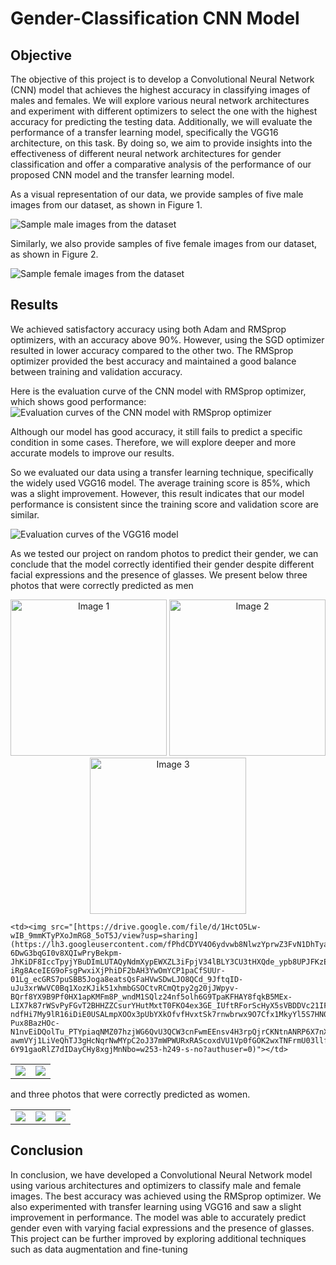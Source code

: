 # Gender-Classification CNN Model

## Objective
The objective of this project is to develop a Convolutional Neural Network (CNN) model that achieves the highest accuracy in classifying images of males and females. We will explore various neural network architectures and experiment with different optimizers to select the one with the highest accuracy for predicting the testing data. Additionally, we will evaluate the performance of a transfer learning model, specifically the VGG16 architecture, on this task. By doing so, we aim to provide insights into the effectiveness of different neural network architectures for gender classification and offer a comparative analysis of the performance of our proposed CNN model and the transfer learning model.


As a visual representation of our data, we provide samples of five male images from our dataset, as shown in Figure 1.

![Sample male images from the dataset](<https://lh3.googleusercontent.com/rXcBUdqpHSutju9AaM5jqMpWwOWp6POHbysF0IpBHJG3k5tFqwOLyZ1GrDLyuTabdhtnw_c_fkdAhRRaFX5tiMhyii9t8hW9ayVC1YzkNy24hhAPwNzqyOAF_VmtEdHaZeS-sC23MlGolFl59G8ekRdxO2ZOHK9uMTDjIq_0X_IfhocPTQkOPKS3C7uOiiKqxanoGGpv45OdULYsgMPUvH-0D9nFj-OE6JSXe6th4gq9vTykyAAQh7Gge81JgveTN89g-Cm2u1kH_IG3XTropj32CvDNscd8v2BKHhVL_h61cGYu1Dops79JB_XG8slKtcOKDhbxc8UnTCwbLywmEG5HyCkCmF4dhdUU0J5YMpu-TmyCFFnNErYUJfXa_WHgYVIfoYLsbvinB-Vxdcim3BCOYexLyTleE0Zy8lTFRPJdrWwTc-Qq2JmhO8MD0sXtK_Rz7qMgq_pnv1UAO1ZSLM30ktfzEMvC7BDXyOhy9UZJPWTtRO1oDDgGm3HezjLMVZOq6FOOxLx9X7W920_EXW4MNcJO15q2TYXLPSSy64k3zQ8EniIbOPhzlNfcKZwnDrtLA3oRzh4xDcOa7A8xNRe_szGvUzhI5AnbAqEmpohdKPAsNjkAdZTWs15oz6LkbDNQK1ujE9NzXQmHOFOQLvWd3yK7KrRMh79nI3xAr9pJR5tFhpY7bI2Br0UByFAjejubyQ1G2XefdFQWnGea2TxemHKSqwuFXKp2MKSO5pHoxJCsnN_gW8pT2gIYq_wOTaQ-F_KO7Spfsfdh3r9mv5FprWw4TGxDkef6l3CN8Ro6RrtqSYHhtQKeD_AOE80hdxf3UH_q8f-ffxIcxepK0Lv25wA7K2nZdxWAptV6vx3rzm629qHdvFwPX_oHeJMJkRwyaPV92i4Epyy6hZcbQl7ucEDJtkHJUCepor7kZSFyWfRTYudqAPM6bqsYh9psQhC9n5fa3Es70kIdfA8=w859-h222-s-no?authuser=0>)


Similarly, we also provide samples of five female images from our dataset, as shown in Figure 2.

![Sample female images from the dataset](<https://lh3.googleusercontent.com/Who5UoOx4skSs874RbL_upbTDjl78YzlbrtQzgXYTox6srXtAYB4HkoSJcLQSPj8C__2aLT15boVJTv8a165szrXo3uXluLUGGNv3VMYeFPAE4aYd35GeRkHViI01L7M7FnjO208CV2-6crF5m_6QJPj2iEydjBQ271ZamdtXcn70BWs0BilEYnFLxX28eiMPOjTIy9m9tzD7ea8E3baczczx65CAYBmbdYG2pgTPmu9WLcvY6X06FJNXDp2mYRZeNU7Xy1CufN2o1CXBqc0IrUp7iD2RUNL9GuA52BC61DZCN6c2FtR6jswKSa1HgPhHA2PlkIsmHSHSekn_kID65tP7wJ5X8hYOUE1PcN3DyXlB7UJQ4GIeK7-rKuyizQxZsaeJPZ8TswpA5pKPmEqP53dlPNZGk4a2i8NmaHKtth8zW4D-Y7yucS04uqKpNQ2vwsfVqiTV-H1sKJYYAoUWdCsBRi66PrBkndCu0gaDZ5ngAfZoQll70z0yLSlk-jKIrMz7FhL9rnwqdgsu7OmGuddvuGoOFgkpqGzoQ5zBSP_xP7yo1aR30u_LAxSx68UESZHXpCVuJ_VLfS5k2Pakl0Qtw4uAZrL_aBkYxduCfdVNusUc1Lo-amAXfnhntBWEksnC3wTnng_HuDX4Rec_I-pTmrdcH2f_wIhRXWE1NnQJXCKgbaKxtbAxRsRoUKElsOur9wWxU07g1t3LAZV7D7Cxziuq1JGkN_BjtL_BjEAF4_fbBTx70WyQVhce8qIypFWd1JMpDDxdTpDmVJPY7gOeGVHRBDcjzcf-5rKarnBlnrdP6kO7vDgQm1qlQt5JaNSGaOAqLFUNB5hLN8-eAgn4GbiHl8PYb9Tpxj6WaKfeMXteaMPaVkTRFCRXFn2zPSR8T_5EmA_v8pNVYpAQcO4EHoQlF9H449aRJu6Ps9cASL9BGolATeUKCifIfITlBm9aWuTJIcvSR85qPg=w853-h197-s-no?authuser=0>)




## Results
We achieved satisfactory accuracy using both Adam and RMSprop optimizers, with an accuracy above 90%. However, using the SGD optimizer resulted in lower accuracy compared to the other two. The RMSprop optimizer provided the best accuracy and maintained a good balance between training and validation accuracy.

Here is the evaluation curve of the CNN model with RMSprop optimizer, which shows good performance:
![Evaluation curves of the CNN model with RMSprop optimizer](<https://lh3.googleusercontent.com/pYfICR7XDxwNlX7e6YUF85VvHVb172WsNs9uM3-PEnUTLwZ1whQLqjRAzNTMeywYHE0VoY-blOGWiQnW_NlILGgJKTTAQHKjQyX1I9s0tlbJ-lng1pDCPGLAsMIPhkbTQ4YDnDkFXg2sOUR25isiLaJzWNJrtwnkECoLaXxrB19b_3fo0E38c0-CzM66pEnZ7grSb-0tfXhboXbt2vhU8yAUUPeBsMUT2LU2laLv9saCHXOoHcVaQAlmplePnWBb_s9yX4mF3mer6emphI2Da79NBN9TVpdaLG0O-B67pcwDTcekIWAXzCKZzdkFC_2VQxqVdF7eGjavUwpRqqPIf_OoNzQUCOTCywhYTdoi3QuuGPccTX2OLASpGMLz9ICdSFd_OSE_R0rcy2hh0072BqkvzIOmdlYJ5NUH4Rc0r-adHf_n-NdYbs7EpV9890riwYPqY7EIAT3TSmx8zLxCUa2nZ3jCLRxLMqETpCim2Z5JObCCSpUPec5MIbfR5I9NpMfMHAl9u5WGR8Pv9jfESYGtK_R8cJEtja5zYFEPJBbb6JN7cEK5oIOEb_oG-GW4GvZJSLvS2rKgNQcU4BNWp5_etkrJem9xtRAza9cNmmK-4dxJxW1iOJHyp_WEveByaCBqUmJ05ds7N_n66g19P1obFGcv23ta2AD8TpTuiC9SL6BgAJSVUQ80jaY2SahjnWPH7XT2M9yrfC9659BrMLzLHjXso7DJIONNPyVozbA9C4aC0VOMnXZtEN6SFyU-NCmm4rXVOiDNRdYRfQsEqo6sDoaJL0oxpZAkzkVA1rbKGR_EiUM_GlcwNMMZAXYLWh5XjhLG3vHnslof8_vwV80uOW4MlEB4ug-NciVpOu-7htRUjb1kTkTaJOIG85NXu8gGqSF8QRqexkstp-3bqNRrTURVnsN4aEFjP_xvCyV8JsgXWmfdR4aQQBbem73NaHYPi5YD9Eo9CPScQvM=w1178-h321-s-no?authuser=0>)


Although our model has good accuracy, it still fails to predict a specific condition in some cases. Therefore, we will explore deeper and more accurate models to improve our results.

So we evaluated our data using a transfer learning technique, specifically the widely used VGG16 model. The average training score is 85%, which was a slight improvement. However, this result indicates that our model performance is consistent since the training score and validation score are similar.

![Evaluation curves of the VGG16 model](<https://lh3.googleusercontent.com/IVKk3fXxCjsny7dYbHHmm_xe3Zz-iSQyj4uj-zrZkeB4YoOGkclNXLDtchVfVeeLKEbLeKxQPusbvZLjewOGM1PgfOVDrYiyPGmPIecjw9UpOYXyMOqusM28we9Bz2iVsGo0skk3c0IEsLnoj84j02aMR2d7hTWMxtC4CaOZH9b-EUVQeSW4pN3dm68ZSA-DR5sugbljWtoGRHexm2igBIcpIPW_T52dA_3R_C09veNorANLZosoxlKNHTDHgz78L4xF1thU_d1QM3SKsO9dlehr8kcJ9BLdSDpYRAI5XgZdUng_XYB67DGE_XvgZAyq37wo5pLOrCmpcaMzPGJm_4FfPst66TzHkFLo0p5nVuShemaNP4_E7KYJK65ZDzKsp6z_LyejxQKnzQGIutmYTmX5oJL5v0z8XknZe3bMtBNalQYnI2gQozInAaNUluV68W05Nz_rYoEotXdK9PJfPs2yck1KLx1cnhGqd_V-XkaGUfadQJyAWUXwya_c3Y6Rulc9SXvDFHNtgRoedmifNs9rZlROlJw2LgcOoEMBYeaqwjHCdcbv_QkDLf0d86NGBEIL2m17rlUpUOiJgxUH6NCafzHgSEsCd-cprnr86EN6ywoYKhZXewXe-Zp0vpnjyt-XCCTDXw3W_BwA5FtKQ23ZWpDKkOXtzO98nLPaI6N_AlVz41ylDLiOiju9_GJiS9WoIAvupvfAXilJcVt0kVrQTRb1dzMsroBPWqaLmqVlWxcDGonsDFdm9Cb9Pmnevqhvhr8iopAFL676w39IEFt8kZFYEtvWHpfQPPhLii_DEwpbtstm5Qnu9V3dxtZk5DRRKv6Nv8Il7-D13jRJQEiuvQAZKvrXrUOnU2-lV6l9TJul3SJVXyiWIyhOQA-pAfKyNPlEr2tWXtDjJOOBoT-T1Nioqobq9PweFBwkcptkrVK5jGYXV9dBm1P6Bl4cyGPMLIqExzbeotUbgLs=w1170-h333-s-no?authuser=0>)

As we tested our project on random photos to predict their gender, we can conclude that the model correctly identified their gender despite different facial expressions and the presence of glasses. 
We present below three photos that were correctly predicted as men 

<p align="center">
  <img src="https://lh3.googleusercontent.com/PZAQToXBAaDUfs7h8mwTv8Q47IFJhHCWp42qHsjvVpWaCDQaPx99JxG8fHduo_IA_8kBv_cLpUHosTGkrLcOSpzmumWwUIbMGN-WRIx36A9ZH2hFPMCbjs0SYxNEvMeduCaHrApLJzoSn4XRddflTdYaEW94fmIwjiPmt4--QYJiF4egjuQY6AoLDOTDoS0qZdCAKQSXrsgtZ1eEVEvIO2MeZxc7mt8Epko7-5yUWmqBrGgt-h2wdgkBBVw59QlT9OahINMM16tJmcIaw8cM__5bJkGYynv_cJlvHx_TYkvdwbaqo4yEKC9r2pPRLqMSKMaRr7Q8QsWm7Z5IeztVarsVUssAdZGzs0EbP4e55_5ZApnWGUVNsdGfGHLqQCMxCZzcJC7CWPg8fJbQ3S2og89VreIwb_LGGLw10tjkufqjLwCLlCyr7sr76UGmoIjN4k15kIXzkGI_f8y7qzixHbwPGXNniipqbx0qx_qjpTNCbubp28bNzkVdaXQa0YpzYQ7uGUJvwWnZkxag0eXb5rmSpwcrUJRHHm4M68nhemioxgEPNQ-GFKdNoW5zNmCyPpMwgVf0zX2xa_DmPvhdqsELL2RA2S_xewTNhDbAW1S3DvdqKh6qdvHGpXPi2rbdFlTTHVwc-dkT6_-5WTCbhfQ0yOZrdcYY1LPdQzIkhG49ytdED6UAFRBwPX1KfwxUiwMteTZNa27Y9vxOZYec6S2gVcEm6Raj26LYr5NfkzX43YI1fclgvfh7YlvMAs0L6NtRmJiSLt6EHsnqBFtqI92_rUrNYvSPp5_vEjY6auGvDyTVKme_MaYrdPIEUjajjCCfirXJ0UO4kQzAIbXpRLQ0WMoJZGJW8P6cdxjYIOXAyJEmkDbMz-QX_Xijo0Si7CpiROfwCG3Fdk4Tor3ArrMP6Jwxsr2oOvMJNBBEu44Bv_I6pbJ8PRKDFobfJnV0MSUaiUeY8QS7ryo58yw=w250-h252-s-no?authuser=0)"" width="250" height="250" alt="Image 1">
  <img src="https://lh3.googleusercontent.com/fPhdCDYV4O6ydvwb8NlwzYprwZ3FvN1DhTyaa6787DMJZmeN4javymjzapCEapvcfXLQn9wsgmsVKlhTCkt9fs_gtS8uTwohTNH0AdhD3Mmuskwj1ukzHc7T7_QEJsGuxriT0xkLba8dj4YI09HhXMLpcYnVBWj2QI-6DwG3bqGI0v8XQIwPryBekpm-JhKiDF8IccTpyjYBuDImLUTAQyNdmXypEWXZL3iFpjV34lBLY3CU3tHXQde_ypb8UPJFKzEkXaxvoF2G4Wnbl7E8f3aFD5qGvox1jbsoerGVxgVYO4liBY6wo0i5d8sgW5jSUnb_1ARIN-iRg8AceIEG9oFsgPwxiXjPhiDF2bAH3YwOmYCP1paCfSUUr-01Lg_ecGRS7puSBB5Joga8eatsQsFaHVwSDwLJO8QCd_9JftqID-uJu3xrWwVC0Bq1XozKJik51xhmbGSOCtvRCmQtpy2g20jJWpyv-BQrf8YX9B9Pf0HX1apKMFm8P_wndM1SQlz24nf5olh6G9TpaKFHAY8fqkB5MEx-LIX7k87rWSvPyFGvT2BHHZZCsurYHutMxtT0FKO4ex3GE_IUftRForScHyX5sVBDDVc21IFfwuzj5FpcdIfamB8mT5QyVJdM8-ndfHi7My9lR16iDiE0USALmpXOOx3pUbYXkOfvfHvxtSk7rnwbrwx9O7Cfx1MkyYl5S7HN0YQ-Pux8BazHOc-N1nvEiDQolTu_PTYpiaqNMZ07hzjWG6QvU3QCW3cnFwmEEnsv4H3rpQjrCKNtnANRP6X7nXHBPJJCKpMPAhmCgvqPRhwYqplhXnfxFnjD98rdEeqabyD3lLL1FSUXSFs5ocW3wo9ld-awmVYj1LiVeQhTJ3gHcNqrNwMYpC2oJ37mWPWURxRAScoxdVU1Vp0fGOK2wxTNFrmU03llfNyS_oFycUfyEv-6Y91gaoRlZ7dIDayCHy8xgjMnNbo=w253-h249-s-no?authuser=0" width="250" height="250" alt="Image 2">
  <img src="https://lh3.googleusercontent.com/aV_wizcHYMG7oBMIv2DZaBXCebdFBZdmfQ0HtPjEMSjbe_wQndvQMNglk9_PaImZ4eG_lw0gQRK9Rku1XdrNBORxPfLSFimfEIiNbFmCbjGay72ZpBsGLhzPKyziqs1PpgDiSYNAw2FMkfNmsD_kmTuJbAd_ymKB6Fs8fvIwQRyu8fwVytvhwzELkGHUHFxxw131MszN2KRuob_cF79geYr2z7A4tMhqu7TwZaDu1DmB-Lq-f_ECgyorgPE7YKWkXSEh3FjcW64RV7vnI_v_JZeOhZdX_kgWHrqIBSrqmFh4VniAYe-LjGiyRPUggVQHTweVng-HjIPq80LFxALZCEqSh7UB8zLuA4G0r1JB6m_CPsQLYx3NH5OgkFx7fBhLz5UtahfnuoIO2vDcO8WSOFPAQVQpsq8Ojv43WCCMBGcsZwZ2auO0U_elWZgGEcVE_4WmDxVnUmyzL5kThV9htOhUfrLDQcYFcZoRsX_I5CpDFOv6K6s_uAF75mpDZ6srzK6nF_y7krg78SGEfmtV9DR9RBL5d2hYXFYJNZfifO54RHRI4j21h8BBctaN5X0x88ThoX5x4ftoIXD27fXAngK_fgENTaE0EUWaq6rq3kIa99unJeHEoEKNA4cMu_xgLlTKeSC1SUGQUM8Fy5EU14-2uo9FWCNEV4q_2DATHTk0_MfuZethgHP0YWrScQ_P2IuN3pqkmcCmPU9WGflkUDM0Q80PU62LsagE658lSz4CRSg6mVxLWS1XNlYeHfclJe0pG4yv5_8SwrhmYTcmJPPQaUtKBue6uOlMoNQjzBPGDCj2YoKhlPOS1lTnd4kRHpnBpP8QVXV7e3gQep8I3tTPa_JobcHhJh15gmEHAK7sn0CeQRiX6F8VQycqrfaKOJCEuv1UJjDCXx_mkDipJMMGoJr51z9G47w5apdDX3TvPbcmZo0pwyQgwEgdT1pvJkk41cMn27OHRYNCDl4=w254-h252-s-no?authuser=0" width="250" height="250" alt="Image 3">
</p>


<table>
  <tr>
    <td><img src="[https://drive.google.com/file/d/1HQL-IA0RlbypVuhR4vRbyNZxrdpHZTwL/view?usp=sharing](https://lh3.googleusercontent.com/PZAQToXBAaDUfs7h8mwTv8Q47IFJhHCWp42qHsjvVpWaCDQaPx99JxG8fHduo_IA_8kBv_cLpUHosTGkrLcOSpzmumWwUIbMGN-WRIx36A9ZH2hFPMCbjs0SYxNEvMeduCaHrApLJzoSn4XRddflTdYaEW94fmIwjiPmt4--QYJiF4egjuQY6AoLDOTDoS0qZdCAKQSXrsgtZ1eEVEvIO2MeZxc7mt8Epko7-5yUWmqBrGgt-h2wdgkBBVw59QlT9OahINMM16tJmcIaw8cM__5bJkGYynv_cJlvHx_TYkvdwbaqo4yEKC9r2pPRLqMSKMaRr7Q8QsWm7Z5IeztVarsVUssAdZGzs0EbP4e55_5ZApnWGUVNsdGfGHLqQCMxCZzcJC7CWPg8fJbQ3S2og89VreIwb_LGGLw10tjkufqjLwCLlCyr7sr76UGmoIjN4k15kIXzkGI_f8y7qzixHbwPGXNniipqbx0qx_qjpTNCbubp28bNzkVdaXQa0YpzYQ7uGUJvwWnZkxag0eXb5rmSpwcrUJRHHm4M68nhemioxgEPNQ-GFKdNoW5zNmCyPpMwgVf0zX2xa_DmPvhdqsELL2RA2S_xewTNhDbAW1S3DvdqKh6qdvHGpXPi2rbdFlTTHVwc-dkT6_-5WTCbhfQ0yOZrdcYY1LPdQzIkhG49ytdED6UAFRBwPX1KfwxUiwMteTZNa27Y9vxOZYec6S2gVcEm6Raj26LYr5NfkzX43YI1fclgvfh7YlvMAs0L6NtRmJiSLt6EHsnqBFtqI92_rUrNYvSPp5_vEjY6auGvDyTVKme_MaYrdPIEUjajjCCfirXJ0UO4kQzAIbXpRLQ0WMoJZGJW8P6cdxjYIOXAyJEmkDbMz-QX_Xijo0Si7CpiROfwCG3Fdk4Tor3ArrMP6Jwxsr2oOvMJNBBEu44Bv_I6pbJ8PRKDFobfJnV0MSUaiUeY8QS7ryo58yw=w250-h252-s-no?authuser=0)"></td>
    
    <td><img src="[https://drive.google.com/file/d/1HctO5Lw-wIB_9mmKTyPXoJmRG8_5oT5J/view?usp=sharing](https://lh3.googleusercontent.com/fPhdCDYV4O6ydvwb8NlwzYprwZ3FvN1DhTyaa6787DMJZmeN4javymjzapCEapvcfXLQn9wsgmsVKlhTCkt9fs_gtS8uTwohTNH0AdhD3Mmuskwj1ukzHc7T7_QEJsGuxriT0xkLba8dj4YI09HhXMLpcYnVBWj2QI-6DwG3bqGI0v8XQIwPryBekpm-JhKiDF8IccTpyjYBuDImLUTAQyNdmXypEWXZL3iFpjV34lBLY3CU3tHXQde_ypb8UPJFKzEkXaxvoF2G4Wnbl7E8f3aFD5qGvox1jbsoerGVxgVYO4liBY6wo0i5d8sgW5jSUnb_1ARIN-iRg8AceIEG9oFsgPwxiXjPhiDF2bAH3YwOmYCP1paCfSUUr-01Lg_ecGRS7puSBB5Joga8eatsQsFaHVwSDwLJO8QCd_9JftqID-uJu3xrWwVC0Bq1XozKJik51xhmbGSOCtvRCmQtpy2g20jJWpyv-BQrf8YX9B9Pf0HX1apKMFm8P_wndM1SQlz24nf5olh6G9TpaKFHAY8fqkB5MEx-LIX7k87rWSvPyFGvT2BHHZZCsurYHutMxtT0FKO4ex3GE_IUftRForScHyX5sVBDDVc21IFfwuzj5FpcdIfamB8mT5QyVJdM8-ndfHi7My9lR16iDiE0USALmpXOOx3pUbYXkOfvfHvxtSk7rnwbrwx9O7Cfx1MkyYl5S7HN0YQ-Pux8BazHOc-N1nvEiDQolTu_PTYpiaqNMZ07hzjWG6QvU3QCW3cnFwmEEnsv4H3rpQjrCKNtnANRP6X7nXHBPJJCKpMPAhmCgvqPRhwYqplhXnfxFnjD98rdEeqabyD3lLL1FSUXSFs5ocW3wo9ld-awmVYj1LiVeQhTJ3gHcNqrNwMYpC2oJ37mWPWURxRAScoxdVU1Vp0fGOK2wxTNFrmU03llfNyS_oFycUfyEv-6Y91gaoRlZ7dIDayCHy8xgjMnNbo=w253-h249-s-no?authuser=0)"></td>
   
   <td><img src="[https://drive.google.com/file/d/1-1agVdPf40FTxG0dfM8CLV9btAWdh5qv/view?usp=sharing](https://lh3.googleusercontent.com/aV_wizcHYMG7oBMIv2DZaBXCebdFBZdmfQ0HtPjEMSjbe_wQndvQMNglk9_PaImZ4eG_lw0gQRK9Rku1XdrNBORxPfLSFimfEIiNbFmCbjGay72ZpBsGLhzPKyziqs1PpgDiSYNAw2FMkfNmsD_kmTuJbAd_ymKB6Fs8fvIwQRyu8fwVytvhwzELkGHUHFxxw131MszN2KRuob_cF79geYr2z7A4tMhqu7TwZaDu1DmB-Lq-f_ECgyorgPE7YKWkXSEh3FjcW64RV7vnI_v_JZeOhZdX_kgWHrqIBSrqmFh4VniAYe-LjGiyRPUggVQHTweVng-HjIPq80LFxALZCEqSh7UB8zLuA4G0r1JB6m_CPsQLYx3NH5OgkFx7fBhLz5UtahfnuoIO2vDcO8WSOFPAQVQpsq8Ojv43WCCMBGcsZwZ2auO0U_elWZgGEcVE_4WmDxVnUmyzL5kThV9htOhUfrLDQcYFcZoRsX_I5CpDFOv6K6s_uAF75mpDZ6srzK6nF_y7krg78SGEfmtV9DR9RBL5d2hYXFYJNZfifO54RHRI4j21h8BBctaN5X0x88ThoX5x4ftoIXD27fXAngK_fgENTaE0EUWaq6rq3kIa99unJeHEoEKNA4cMu_xgLlTKeSC1SUGQUM8Fy5EU14-2uo9FWCNEV4q_2DATHTk0_MfuZethgHP0YWrScQ_P2IuN3pqkmcCmPU9WGflkUDM0Q80PU62LsagE658lSz4CRSg6mVxLWS1XNlYeHfclJe0pG4yv5_8SwrhmYTcmJPPQaUtKBue6uOlMoNQjzBPGDCj2YoKhlPOS1lTnd4kRHpnBpP8QVXV7e3gQep8I3tTPa_JobcHhJh15gmEHAK7sn0CeQRiX6F8VQycqrfaKOJCEuv1UJjDCXx_mkDipJMMGoJr51z9G47w5apdDX3TvPbcmZo0pwyQgwEgdT1pvJkk41cMn27OHRYNCDl4=w254-h252-s-no?authuser=0)"></td>
 
 </tr>
</table>


and three photos that were correctly predicted as women.
<table>
  <tr>
    <td><img src="[https://drive.google.com/file/d/1r0gU3uVjXkp0owf38v3PuwjqfdA-yUZa/view?usp=sharing](https://lh3.googleusercontent.com/7hFBczdt_c8KtKvPVKkjcs8KHOjLjOc_WiqvQdm3luT5ziYqJW18u_8lNETj7RVgamovFdu-pkOIiUpdbxgLsK8AyrBkOvDvfQRT6a-kFjCd-uOMCRwkriJMnFjRcxPOwSeGsKGMThkYO6AmcsyBoqQDvAYvVHp3SjBRKGGckgvWzrMAdkeO4mzrxX4QeDyBgp3XycIKBFCoozDxZpfAs9oPjRaALlPNW1xEcF_AYmQvwKXn_g4E1Dodx8_83zHYWM43_0q2OZl5ipcO7i5hmB5OXz-z28FELprC_AxbAwlqMXRjj6DXzA3sFpNKA4A2T3INuqOT6w8ZHI_GW7-MN6tCH_L_RFpOJdalnlyQNH5Onr5s0ftRJ97YEoWllmt3mjtf4hsLdtATXemOUPF0maPubq_KQ01d0pQON-1nLXBF48Tkw1pJQs18XAIw1ZqXCK-lIcqJU-jCox5aZLnOHSL4a51i6gcIrdfInimJDwiVeXlh3BESg0d7jygsPeMm9IC4qA5twRsEJzbuUjYmPmeGQyU-beBDRvaKoeCDdSe-Kw9_M_Ejceg8UbjBRVv3DCgCVhAoEmlcbBnqQ6Dh5HK0d8SMLBN6SURLxYymZmbLB0xZpdyD8aPhs_3pNHJlDgFprsyFd8CMAEa_xxI-6Bp75u8OMFCFh9N9qLOdtjlmFguV_TGe-izfp0DmYXzAtdDcWxc0cERgDQsWSBaiJA_4dn7xoQGF6Qg8EX70iY3IT80_poDO9QNgAxyk5DYFFr4oqroAD1YT-b2PWuCxTnQwkgi1VYyYlrbWK9oDb873NJ_q6ccR5JkVsm2fS5oUFPZCR1aLhZjsgzdqqXRgmKJOmdO1xAsVmoDD2edlzExKpTGnu6z44F1hVFNKNlKaj7p5dg8YdwIH7bEXi04KFyMZPomDrXSC4ZrjaIBfMFEGkmR30NJJWMqH_wJNP5WNV3Gn1P1PF3Ay7JE3o7I=w256-h252-s-no?authuser=0)"></td>
    <td><img src="[https://drive.google.com/file/d/1ojNCZ53Lp4sh8zWdfQvQq0Zsc0adkW4x/view?usp=sharing](https://lh3.googleusercontent.com/GO_IB6kI7DXzTCTIz-pUQfSPDDAr3jUsKbWzm1WIPOqpSuvxqId8cWGfIkqOvGTMaGsmUreTdTNIz4KwJ7N9tQ5K670rDP-ddshwederCN1SjxuYWvuLKqlzYU-7qiBM_EfmTqnPG0fAGIvnz5_lHC2uLcI4itLUg4g140DE-eU9GtxetBGLdRvIxx7tQ62xO97sPJLba6fekSuWqxFQWXAYs4_TjHzX83jSvHi4mP7m_SRbzofBWvz9OPwCCKfaKlSkF9bkQqxqC4Val_xJl3kfauv1UmRyWI3zllDRGaiRUaXuFtvTfGQD4EkTdJpFlfHs0tBGZ8r1U5C7F8N1MHUya_qGLjnYohai8jjcDLWDa6qXchbY6X6dWxQ9kBR7yrZPAOH2vloTznBtiZN6_eYjufGWSF0sHgXGYwaqYpZCioonckaBIRHs2lsv7SB_iaPqCSL3pjwh72NB_o2bCZqSt1OdFUP27LWos5IQQLe174ST7LftYOtHMy8aFLmcgae80WuH0PTLEM4wVM61E2fq8I--Vb60XuX7juoi8YpK1U5Z7fcRN7N2FFyFU2S0mp7om1eFYVHeoBMNRn0eDLOpstortJHYsZdoFQWJr6aTS7VPIPbZlMa3HucyuOPrZTU-_-demPNDMeMBQA6LpuPO_JfgmHN2tgg9ciN7Qz_9YvZT6Oh5NXmfsJlmnxZOEjpidy7UH2mYDZdHqHrSkwwxemYECkyv2XSjIHRbfuuRW0fuObR1ydkg1T2WJUcYlBKLoLYKT5S0R91DnqRbovokjsFvxI_BR6OLDCpjF4HfZUD7q3m2J0DdAChhz6MuVx-2e9Qu7QtsDdSJg8yivMKg778a-82W9qs9O4LEC2_gMtc52CQtms2T_fKA-KW6SnWUuJQKqdynS4pHfI8a8yEmBZ151_BZppVFNWSS1b_qEpDCMtIlQ6JpMLaJdeDEkccix59CG96fCKAVwf8=w252-h250-s-no?authuser=0)"></td>
    <td><img src="[https://drive.google.com/file/d/1gh3viQ8X89L8dC97zqjBmKDTvNFpGMEn/view?usp=sharing](https://lh3.googleusercontent.com/Wk8sdGz1BWMx-Q-aPKEXlXzEyBmQk3w9V_m6BJVg03JezR0aILh16Sbg0RIAWkA7ZOS5G3Zg0asUotQPA31zDX8TxryjhqYcvea5ZIMvZ7qauNYvdX4BCC8K-oERj9A93xKu3ctRj0yEEgp9eGOZMgjjFxPu6pUa9G5bs7mv44jgC3CCGqTvc81AUamvoLu5Ih-uFqFTWpoM8dag6s19odz-lv-OUKd5i5k-IR_dHfbj4-f5Tw3fWdnXOCrA7TX30LVYeGWwLLnMAdidM-b_LW9HXaC2V3MudVHxQR9H2Qypapw46NTt2OkPCBvXi5W6qnPfQgyomLzZG9eNBk4p3nPud9KzqqU-mmL1zHnoArrnWhCbQpj7wGYb3renx8O6b08LvRexi-Ev2FaSWSWb8yXzIHacU-3qfLu6J50-CB8aaKsDBqcgRCjIWLyDGJoo8b0DkkE1Vngyh2uTzsQI4T_n0WnyhhNpHfEQtQJ_fFngWZDlUegTXGd1WqY_MouYXt7Azc1jQxhgi884Q7XLse3Gwr7YsXqLp4u1YiuxwTBSfEHNSWsjtYVpOR2nfJVD2Bn1fiCdjvXRBcu0hHxOUFczRViHdn1-IDzJRdFLwNI1WfzGDm4JbIsAY5h0bZC6MFzkMAIQ3ykAeUtrEDHsm6Y9XgTZNHsZc6gkVeY33vAGR6WN93p4Nu-AbmnoBfgPPn4EAcW5CS_m9xIOlH2gihyO9MOvPpJqJEd2NoepEnApPn-XcUCeII47p75Kjx0aPHGukslSMMcQ340UZ0_BxDTaUg6rrxuaEtq_V0wXE4yiJkR-y9MmreIo5BGO3juFc9QzBtROI2bwHN-jyZF4WSN8dKHVN_ADk9Lq7AVHY-NRDSdlfsfDPIWhRUT_208m096lTUFgXjumF92kAMsPzSTX4Sht4TYw6dKvjiygB9E_5kLaY_YtC5UdaXmjRfd_Vr_7kF4e8NL_hMjlmpU=w251-h250-s-no?authuser=0)"></td>
  </tr>
</table>

## Conclusion 
In conclusion, we have developed a Convolutional Neural Network model using various architectures and optimizers to classify male and female images. The best accuracy was achieved using the RMSprop optimizer. We also experimented with transfer learning using VGG16 and saw a slight improvement in performance. The model was able to accurately predict gender even with varying facial expressions and the presence of glasses. This project can be further improved by exploring additional techniques such as data augmentation and fine-tuning
